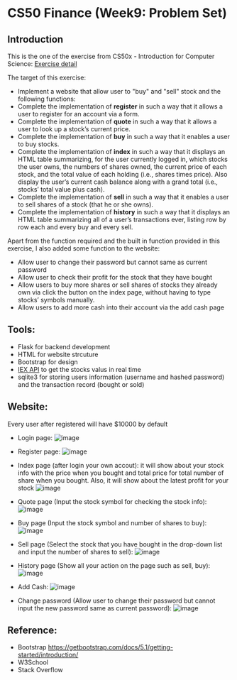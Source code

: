 # CS50 Finance (Week9: Problem Set)

## Introduction
This is the one of the exercise from CS50x - Introduction for Computer Science: <a href="https://cs50.harvard.edu/x/2021/psets/9/finance/">Exercise detail</a>

The target of this exercise:
<ul> 
  <li>Implement a website that allow user to "buy" and "sell" stock and the following functions:</li>
  <li>Complete the implementation of <b>register</b> in such a way that it allows a user to register for an account via a form.</li>
  <li>Complete the implementation of <b>quote</b> in such a way that it allows a user to look up a stock’s current price.</li>
  <li>Complete the implementation of <b>buy</b> in such a way that it enables a user to buy stocks.</li>
  <li>Complete the implementation of <b>index</b> in such a way that it displays an HTML table summarizing, for the user currently logged in, which stocks the user owns, the numbers of shares owned, the current price of each stock, and the total value of each holding (i.e., shares times price). Also display the user’s current cash balance along with a grand total (i.e., stocks’ total value plus cash).
  </li>
  <li>Complete the implementation of <b>sell</b> in such a way that it enables a user to sell shares of a stock (that he or she owns).</li>
  <li>Complete the implementation of <b>history</b> in such a way that it displays an HTML table summarizing all of a user’s transactions ever, listing row by row each and every buy and every sell.
  </li>
</ul>

Apart from the function required and the built in function provided in this exercise, I also added some function to the website: 
- Allow user to change their password but cannot same as current password
- Allow user to check their profit for the stock that they have bought
- Allow users to buy more shares or sell shares of stocks they already own via click the button on the index page, without having to type stocks’ symbols manually.
- Allow users to add more cash into their account via the add cash page

## Tools:
- Flask for backend development
- HTML for website strcuture 
- Bootstrap for design
- <a href="https://iexcloud.io/">IEX API</a> to get the stocks valus in real time
- sqlite3 for storing users information (username and hashed password) and the transaction record (bought or sold)

## Website:

Every user after registered will have $10000 by default
- Login page:
![image](https://user-images.githubusercontent.com/78290169/147714592-d4823736-11ad-450a-b210-29a6185d1825.png)

- Register page:
![image](https://user-images.githubusercontent.com/78290169/147714600-5cdaa2a6-07b3-43c6-9145-ccc22bdda35f.png)

- Index page (after login your own accout):
it will show about your stock info with the price when you bought and total price for total number of share when you bought. Also,
it will show about the latest profit for your stock 
![image](https://user-images.githubusercontent.com/78290169/147842674-aff20c29-7089-41b0-a239-319b587252c9.png)

- Quote page (Input the stock symbol for checking the stock info):
![image](https://user-images.githubusercontent.com/78290169/147733972-835636ec-cb12-4b1d-861f-6d9959ba5918.png)

- Buy page (Input the stock symbol and number of shares to buy):
![image](https://user-images.githubusercontent.com/78290169/147733981-27e16096-e237-463a-a805-2350ab5907ba.png)

- Sell page (Select the stock that you have bought in the drop-down list and input the number of shares to sell):
![image](https://user-images.githubusercontent.com/78290169/147733999-048bbee0-b02e-48c1-82ba-4408c2e51351.png)

- History page (Show all your action on the page such as sell, buy):
![image](https://user-images.githubusercontent.com/78290169/147842677-19c801c2-7d85-4a20-b267-92ba18bcabd5.png)

- Add Cash:
![image](https://user-images.githubusercontent.com/78290169/147734058-51e9cb87-fed3-41b0-abc5-e4d372bf94b2.png)

- Change password (Allow user to change their password but cannot input the new password same as current password):
![image](https://user-images.githubusercontent.com/78290169/147734093-b6fd2d4c-78c4-47d4-a684-f6b7775afee2.png)

## Reference:
- Bootstrap https://getbootstrap.com/docs/5.1/getting-started/introduction/
- W3School
- Stack Overflow
